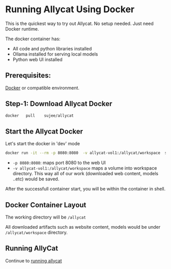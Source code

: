 # Running Allycat Using Docker

This is the quickest way to try out Allycat.  No setup needed.  Just need Docker runtime.

The docker container has:

- All code and python libraries installed
- Ollama installed for serving local models
- Python web UI installed

## Prerequisites:

[Docker](https://www.docker.com/) or compatible environment.

## Step-1: Download Allycat Docker

```bash
docker   pull    sujee/allycat
```

## Start the Allycat Docker

Let's start the docker in 'dev' mode

```bash
docker run -it --rm -p 8080:8080  -v allycat-vol1:/allycat/workspace  sujee/allycat
```

- `-p 8080:8080`: maps port 8080 to the web UI
- `-v allycat-vol1:/allycat/workspace` maps a volume into workspace directory.  This way all of our work (downloaded web content, models ..etc) would be saved.

After the successfull container start, you will be within the container in shell.

## Docker Container Layout

The working directory will be `/allycat`

All downloaded artifacts such as website content, models would be under `/allycat/workspace` directory.

## Running AllyCat

Continue to [running allycat](running-allycat.md)